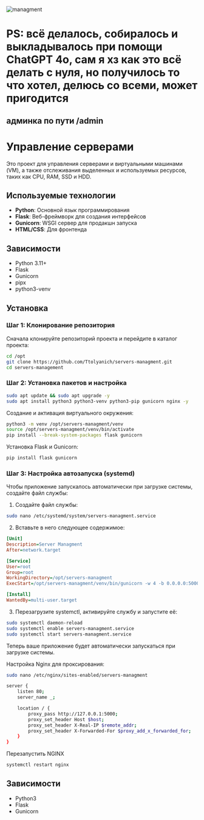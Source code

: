 ![managment](https://github.com/user-attachments/assets/424808a6-3c2f-4209-973e-e0f6d268d3a8)

# PS: всё делалось, собиралось и выкладывалось при помощи ChatGPT 4o, сам я хз как это всё делать с нуля, но получилось то что хотел, делюсь со всеми, может пригодится
## админка по пути /admin

# Управление серверами

Это проект для управления серверами и виртуальными машинами (VM), а также отслеживания выделенных и используемых ресурсов, таких как CPU, RAM, SSD и HDD.

## Используемые технологии

- **Python**: Основной язык программирования
- **Flask**: Веб-фреймворк для создания интерфейсов
- **Gunicorn**: WSGI сервер для продакшн запуска
- **HTML/CSS**: Для фронтенда

## Зависимости

- Python 3.11+
- Flask
- Gunicorn
- pipx
- python3-venv

## Установка

### Шаг 1: Клонирование репозитория

Сначала клонируйте репозиторий проекта и перейдите в каталог проекта:

```bash
cd /opt
git clone https://github.com/Ttolyanich/servers-managment.git
cd servers-management
```

### Шаг 2: Установка пакетов и настройка

```bash
sudo apt update && sudo apt upgrade -y
sudo apt install python3 python3-venv python3-pip gunicorn nginx -y
```
Создание и активация виртуального окружения:
```bash
python3 -m venv /opt/servers-managment/venv
source /opt/servers-managment/venv/bin/activate
pip install --break-system-packages flask gunicorn
```
Установка Flask и Gunicorn:
```bash
pip install flask gunicorn
```

### Шаг 3: Настройка автозапуска (systemd)

Чтобы приложение запускалось автоматически при загрузке системы, создайте файл службы:

1. Создайте файл службы:

```bash
sudo nano /etc/systemd/system/servers-managment.service
```

2. Вставьте в него следующее содержимое:

```ini
[Unit]
Description=Server Managment
After=network.target

[Service]
User=root
Group=root
WorkingDirectory=/opt/servers-managment
ExecStart=/opt/servers-managment/venv/bin/gunicorn -w 4 -b 0.0.0.0:5000 app:app

[Install]
WantedBy=multi-user.target
```

3. Перезагрузите systemctl, активируйте службу и запустите её:

```bash
sudo systemctl daemon-reload
sudo systemctl enable servers-managment.service
sudo systemctl start servers-managment.service
```

Теперь ваше приложение будет автоматически запускаться при загрузке системы.

Настройка Nginx для проксирования:
```bash
sudo nano /etc/nginx/sites-enabled/servers-managment
```

```bash
server {
    listen 80;
    server_name _;

    location / {
        proxy_pass http://127.0.0.1:5000;
        proxy_set_header Host $host;
        proxy_set_header X-Real-IP $remote_addr;
        proxy_set_header X-Forwarded-For $proxy_add_x_forwarded_for;
    }
}
```
Перезапустить NGINX
```bash
systemctl restart nginx
```

## Зависимости

- Python3
- Flask
- Gunicorn

